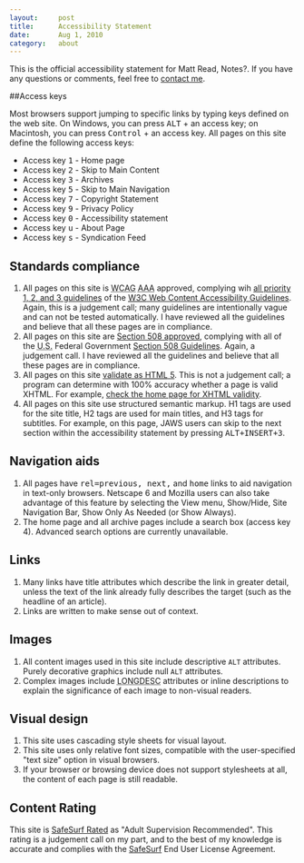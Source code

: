 ```yaml
---
layout:     post
title:      Accessibility Statement
date:       Aug 1, 2010
category:   about
---
```


This is the official accessibility statement for Matt Read, Notes?. If you have any questions or
comments, feel free to [contact me](/about/about.html#contact).

##Access keys

Most browsers support jumping to specific links by typing keys defined on the web site.  On Windows,
you can press <kbd>ALT</kbd> + an access key; on Macintosh, you can press <kbd>Control</kbd> + an
access key. All pages on this site define the following access keys:

- Access key <kbd>1</kbd> - Home page
- Access key <kbd>2</kbd> - Skip to Main Content
- Access key <kbd>3</kbd> - Archives
- Access key <kbd>5</kbd> - Skip to Main Navigation
- Access key <kbd>7</kbd> - Copyright Statement
- Access key <kbd>9</kbd> - Privacy Policy
- Access key <kbd>0</kbd> - Accessibility statement
- Access key <kbd>u</kbd> - About Page
- Access key <kbd>s</kbd> - Syndication Feed

## Standards compliance

1. All pages on this site is <acronym title="Web Content Accessibility Guidelines">WCAG</acronym> <acronym title="triple A">AAA</acronym> approved, complying wih <a href="http://www.w3.org/TR/WAI-WEBCONTENT/full-checklist.html">all priority 1, 2, and 3 guidelines</a> of the <a href="http://www.w3.org/TR/WCAG10/"><acronym title="World Wide Web Consortium">W3C</acronym> Web Content Accessibility Guidelines</a>. Again, this is a judgement call; many guidelines are intentionally vague and can not be tested automatically. I have reviewed all the guidelines and believe that all these pages are in compliance.
2. All pages on this site are <a href="http://bobby.watchfire.com/">Section 508 approved</a>, complying with all of the <acronym title="United States">U.S.</acronym> Federal Government <a href="http://www.section508.gov/">Section 508 Guidelines</a>.  Again, a judgement call.  I have reviewed all the guidelines and believe that all these pages are in compliance.
3. All pages on this site <a href="http://validator.w3.org/">validate as <acronym title="hypertext markup language">HTML</acronym> 5</a>.  This is not a judgement call; a program can determine with 100% accuracy whether a page is valid XHTML.  For example, <a href="http://validator.w3.org/check?uri=http%3A%2F%2Fmattread.com%2F">check the home page for XHTML validity</a>.
4. All pages on this site use structured semantic markup. H1 tags are used for the site title, H2 tags are used for main titles, and H3 tags for subtitles. For example, on this page, JAWS users can skip to the next section within the accessibility statement by pressing <kbd>ALT+INSERT+3</kbd>.


## Navigation aids


1. All pages have <tt>rel=previous, next,</tt> and <tt>home</tt> links to aid navigation in
   text-only browsers. Netscape 6 and Mozilla users can also take advantage of this feature by
   selecting the View menu, Show/Hide, Site Navigation Bar, Show Only As Needed (or Show Always).
1. The home page and all archive pages include a search box (access key 4).  Advanced search options
   are currently unavailable.


## Links

1. Many links have title attributes which describe the link in greater detail, unless the text of
   the link already fully describes the target (such as the headline of an article).
1. Links are written to make sense out of context.

## Images

1. All content images used in this site include descriptive <code>ALT</code> attributes.  Purely
   decorative graphics include null <code>ALT</code> attributes.
1. Complex images include <acronym title="long description">LONGDESC</acronym> attributes or inline
   descriptions to explain the significance of each image to non-visual readers.


## Visual design

1. This site uses cascading style sheets for visual layout.
1. This site uses only relative font sizes, compatible with the user-specified "text size" option in
   visual browsers.
1. If your browser or browsing device does not support stylesheets at all, the content of each page
   is still readable.

## Content Rating

This site is <a href="http://www.safesurf.com/inspect/search_url.cfm?URL1=http://www.mattread.com/" title="Adult Supervision Recommended">SafeSurf Rated</a> as "Adult Supervision Recommended". This rating is a judgement call on my part, and to the best of my knowledge is accurate and complies with the <a href="http://www.safesurf.com/">SafeSurf</a> End User License Agreement.

